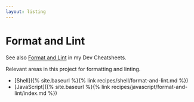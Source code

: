 ```yaml
---
layout: listing
---
```

# Format and Lint

See also [Format and Lint](https://michaelcurrin.github.io/dev-cheatsheets/cheatsheets/javascript/format-and-lint/) in my Dev Cheatsheets.

Relevant areas in this project for formatting and linting.

- [Shell]({% site.baseurl %}{% link recipes/shell/format-and-lint.md %})
- [JavaScript]({% site.baseurl %}{% link recipes/javascript/format-and-lint/index.md %})
